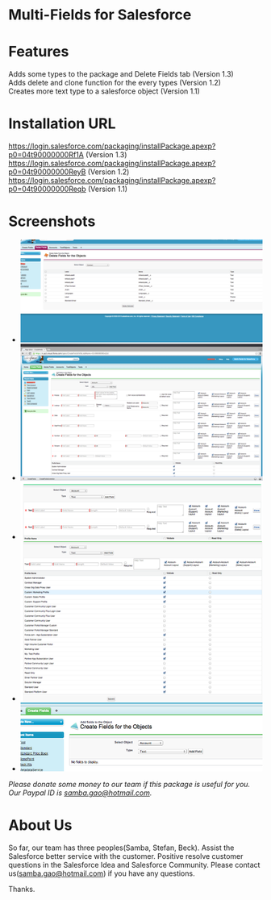 # Multi-Fields for Salesforce

# Features
Adds some types to the package and Delete Fields tab (Version 1.3)                                                             
Adds delete and clone function for the every types (Version 1.2)                                                                
Creates more text type to a salesforce object (Version 1.1)

# Installation URL
https://login.salesforce.com/packaging/installPackage.apexp?p0=04t90000000Rf1A (Version 1.3)
https://login.salesforce.com/packaging/installPackage.apexp?p0=04t90000000ReyB (Version 1.2)
https://login.salesforce.com/packaging/installPackage.apexp?p0=04t90000000Reqb (Version 1.1)
 
# Screenshots
* ![ScreenShot](https://github.com/SalesforceApp/Multi-Fields-for-Salesforce/blob/master/Imgs/5.png)
* ![ScreenShot](https://github.com/SalesforceApp/Multi-Fields-for-Salesforce/blob/master/Imgs/4.png)
* ![ScreenShot](https://github.com/SalesforceApp/Multi-Fields-for-Salesforce/blob/master/Imgs/3.png)
* ![ScreenShot](https://github.com/SalesforceApp/Multi-Fields-for-Salesforce/blob/master/Imgs/2.png)
* ![ScreenShot](https://github.com/SalesforceApp/Multi-Fields-for-Salesforce/blob/master/Imgs/1.png)

 
*Please donate some money to our team if this package is useful for you. Our Paypal ID is samba.gao@hotmail.com.*

# About Us
So far, our team has three peoples(Samba, Stefan, Beck). Assist the Salesforce better service with the customer. Positive resolve customer questions in the Salesforce Idea and Salesforce Community. Please contact us(samba.gao@hotmail.com) if you have any questions.

Thanks.
